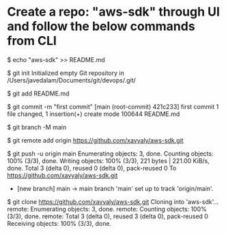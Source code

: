 # Create a repo: "aws-sdk" through UI and follow the below commands from CLI

$ echo "aws-sdk" >> README.md

$ git init
Initialized empty Git repository in /Users/javedalam/Documents/git/devops/.git/

$ git add README.md 

$ git commit -m "first commit"
[main (root-commit) 421c233] first commit
 1 file changed, 1 insertion(+)
 create mode 100644 README.md

$ git branch -M main

$ git remote add origin https://github.com/xavyaly/aws-sdk.git

$ git push -u origin main
Enumerating objects: 3, done.
Counting objects: 100% (3/3), done.
Writing objects: 100% (3/3), 221 bytes | 221.00 KiB/s, done.
Total 3 (delta 0), reused 0 (delta 0), pack-reused 0
To https://github.com/xavyaly/aws-sdk.git
 * [new branch]      main -> main
branch 'main' set up to track 'origin/main'.

$ git clone https://github.com/xavyaly/aws-sdk.git
Cloning into 'aws-sdk'...
remote: Enumerating objects: 3, done.
remote: Counting objects: 100% (3/3), done.
remote: Total 3 (delta 0), reused 3 (delta 0), pack-reused 0
Receiving objects: 100% (3/3), done.